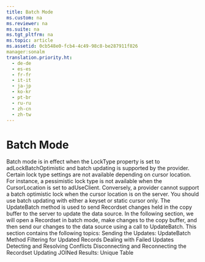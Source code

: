 ```yaml
---
title: Batch Mode
ms.custom: na
ms.reviewer: na
ms.suite: na
ms.tgt_pltfrm: na
ms.topic: article
ms.assetid: 0cb548e0-fcb4-4c49-98c8-be287911f826
manager:sonalm
translation.priority.ht: 
  - de-de
  - es-es
  - fr-fr
  - it-it
  - ja-jp
  - ko-kr
  - pt-br
  - ru-ru
  - zh-cn
  - zh-tw
---
```

# Batch Mode
<?xml version="1.0" encoding="utf-8"?>
<developerConceptualDocument xmlns="http://ddue.schemas.microsoft.com/authoring/2003/5" xmlns:xlink="http://www.w3.org/1999/xlink" xmlns:xsi="http://www.w3.org/2001/XMLSchema-instance" xsi:schemaLocation="http://ddue.schemas.microsoft.com/authoring/2003/5 http://dduestorage.blob.core.windows.net/ddueschema/developer.xsd">
  <introduction>
    <para>Batch mode is in effect when the <legacyBold>LockType</legacyBold> property is set to <legacyBold>adLockBatchOptimistic</legacyBold> and batch updating is supported by the provider. Certain lock type settings are not available depending on cursor location. For instance, a pessimistic lock type is not available when the <legacyBold>CursorLocation</legacyBold> is set to <legacyBold>adUseClient</legacyBold>. Conversely, a provider cannot support a batch optimistic lock when the cursor location is on the server. You should use batch updating with either a keyset or static cursor only.</para>
    <para>The <legacyBold>UpdateBatch</legacyBold> method is used to send <legacyBold>Recordset</legacyBold> changes held in the copy buffer to the server to update the data source. In the following section, we will open a <legacyBold>Recordset</legacyBold> in batch mode, make changes to the copy buffer, and then send our changes to the data source using a call to <legacyBold>UpdateBatch</legacyBold>.</para>
    <para>This section contains the following topics:</para>
    <list class="bullet">
      <listItem>
        <para>
          <link xlink:href="87123797-831f-48e0-94b5-f669f9ca194a">Sending the Updates: UpdateBatch Method</link>
        </para>
      </listItem>
      <listItem>
        <para>
          <link xlink:href="4a798921-d7bb-47c9-a252-550fd9463ec9">Filtering for Updated Records</link> </para>
      </listItem>
      <listItem>
        <para>
          <link xlink:href="299c37bd-19ff-4261-8571-b9665687e075">Dealing with Failed Updates</link> </para>
      </listItem>
      <listItem>
        <para>
          <link xlink:href="b28fdd26-c1a4-40ce-a700-2b0c9d201514">Detecting and Resolving Conflicts</link>
        </para>
      </listItem>
      <listItem>
        <para>
          <link xlink:href="c5134af7-81d6-4de4-9fd1-cfe29973545e">Disconnecting and Reconnecting the Recordset</link> </para>
      </listItem>
      <listItem>
        <para>
          <link xlink:href="d52e6926-5c22-43dc-9f32-7b32c1a071e2">Updating JOINed Results: Unique Table</link> </para>
      </listItem>
    </list>
  </introduction>
  <relatedTopics />
</developerConceptualDocument>
